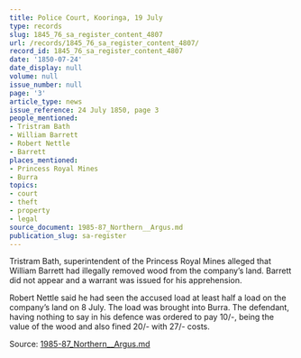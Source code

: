 ```yaml
---
title: Police Court, Kooringa, 19 July
type: records
slug: 1845_76_sa_register_content_4807
url: /records/1845_76_sa_register_content_4807/
record_id: 1845_76_sa_register_content_4807
date: '1850-07-24'
date_display: null
volume: null
issue_number: null
page: '3'
article_type: news
issue_reference: 24 July 1850, page 3
people_mentioned:
- Tristram Bath
- William Barrett
- Robert Nettle
- Barrett
places_mentioned:
- Princess Royal Mines
- Burra
topics:
- court
- theft
- property
- legal
source_document: 1985-87_Northern__Argus.md
publication_slug: sa-register
---
```


Tristram Bath, superintendent of the Princess Royal Mines alleged that William Barrett had illegally removed wood from the company’s land.  Barrett did not appear and a warrant was issued for his apprehension.

Robert Nettle said he had seen the accused load at least half a load on the company’s land on 8 July.  The load was brought into Burra.  The defendant, having nothing to say in his defence was ordered to pay 10/-, being the value of the wood and also fined 20/- with 27/- costs.

Source: [1985-87_Northern__Argus.md](/downloads/markdown/1985-87_Northern__Argus.md)
